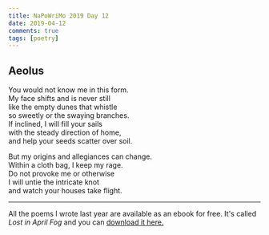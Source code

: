 ```yaml
--- 
title: NaPoWriMo 2019 Day 12  
date: 2019-04-12
comments: true  
tags: [poetry] 
---  
```

  
<h2>Aeolus</h2>  
<!-- /wp:heading -->  

  
<p>You would not know me in this form.<br />My face shifts and is never still<br />like the empty dunes that whistle<br />so sweetly or the swaying branches.<br />If inclined, I will fill your sails<br />with the steady direction of home,<br />and help your seeds scatter over soil.</p>  


  
<p>But my origins and allegiances can change.<br />Within a cloth bag, I keep my rage.<br />Do not provoke me or otherwise<br />I will untie the intricate knot<br />and watch your houses take flight. </p>  


 
<hr class="wp-block-separator"/>  
 

   
<p>All the poems I wrote last year are available as an ebook for free. It's called <em>Lost in April Fog </em>and you can <a href="/aprilfog/">download it here. </a></p>  

